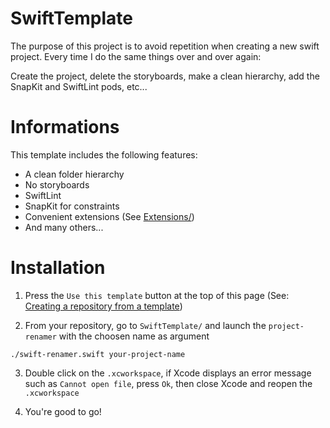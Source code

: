 # SwiftTemplate

The purpose of this project is to avoid repetition when creating a new swift project.
Every time I do the same things over and over again:

Create the project, delete the storyboards, make a clean hierarchy, add the SnapKit and SwiftLint pods, etc...

# Informations

This template includes the following features:
- A clean folder hierarchy
- No storyboards
- SwiftLint
- SnapKit for constraints
- Convenient extensions (See [Extensions/](https://github.com/R3J3CT3D/SwiftTemplate/tree/master/SwiftTemplate/SwiftTemplate/Helpers/Extensions))
- And many others...

# Installation

1. Press the `Use this template` button at the top of this page (See: [Creating a repository from a template](https://help.github.com/en/github/creating-cloning-and-archiving-repositories/creating-a-repository-from-a-template))

2. From your repository, go to `SwiftTemplate/` and launch the `project-renamer` with the choosen name as argument
```
./swift-renamer.swift your-project-name
```

3. Double click on the `.xcworkspace`, if Xcode displays an error message such as `Cannot open file`, press `Ok`, then close Xcode and reopen the `.xcworkspace`

4. You're good to go!